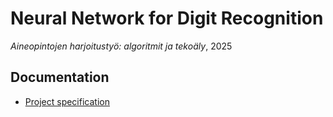 # Neural Network for Digit Recognition

_Aineopintojen harjoitustyö: algoritmit ja tekoäly_, 2025

## Documentation

- [Project specification](./docs/project-spec.md)
